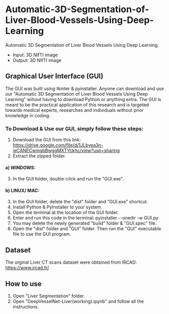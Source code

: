 # Automatic-3D-Segmentation-of-Liver-Blood-Vessels-Using-Deep-Learning
Automatic 3D Segmentation of Liver Blood Vessels Using Deep Learning.
- Input: 3D NIfTI image
- Output: 3D NIfTI image

## Graphical User Interface (GUI)
The GUI was built using tkinter & pyinstaller. 
Anyone can download and use our "Automatic 3D Segmentation of Liver Blood Vessels Using Deep Learning"
wihout having to download Python or anything extra.
The GUI is meant to be the practical application of this research and is targeted towards medical experts, researches and individuals without prior knowledge in coding.

### To Download & Use our GUI, simply follow these steps:

1. Download the GUI from this link: https://drive.google.com/file/d/1JLbyea3n-ieCANECwmgbBwggMXTYckhc/view?usp=sharing
2. Extract the zipped folder.

#### a) WINDOWS:
3. In the GUI folder, double-click and run the "GUI.exe".

#### b) LINUX/ MAC:
3. In the GUI folder, delete the "dist" folder and "GUI.exe" shortcut.
4. Install Python & PyInstaller to your system.
5. Open the terminal at the location of the GUI folder.
6. Enter and run this code in the terminal: pyinstaller --onedir -w GUI.py
7. You may delete the newly generated "build" folder & "GUI.spec" file.
8. Open the "dist" folder and "GUI" folder. Then run the "GUI" executable file to use the GUI program.

## Dataset
The orginal Liver CT scans dataset were obtained from IRCAD: https://www.ircad.fr/

## How to use
1. Open "Liver Segmentation" folder.
2. Open "DeepVesselNet-Liver(working).ipynb" and follow all the instructions.
